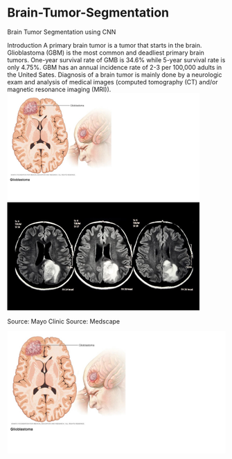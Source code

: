 # Brain-Tumor-Segmentation
Brain Tumor Segmentation using CNN

Introduction
A primary brain tumor is a tumor that starts in the brain. Glioblastoma (GBM) is the most common and deadliest primary brain tumors. One-year survival rate of GMB is 34.6% while 5-year survival rate is only 4.75%. GBM has an annual incidence rate of 2-3 per 100,000 adults in the United Sates. Diagnosis of a brain tumor is mainly done by a neurologic exam and analysis of medical images (computed tomography (CT) and/or magnetic resonance imaging (MRI)). 
<img src="images/GBM.jpg" height="250"><img src="images/GBM2.jpg" height="250">

Source: Mayo Clinic                               Source: Medscape


![](/images/GBM.jpg)
